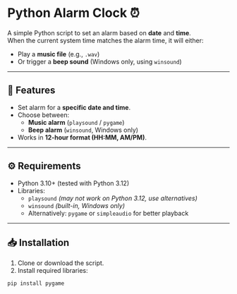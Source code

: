 # Python Alarm Clock ⏰

A simple Python script to set an alarm based on **date** and **time**.  
When the current system time matches the alarm time, it will either:

- Play a **music file** (e.g., `.wav`)
- Or trigger a **beep sound** (Windows only, using `winsound`)

---

## 📌 Features
- Set alarm for a **specific date and time**.
- Choose between:
  - **Music alarm** (`playsound` / `pygame`)
  - **Beep alarm** (`winsound`, Windows only)
- Works in **12-hour format (HH:MM, AM/PM)**.

---

## ⚙️ Requirements
- Python 3.10+ (tested with Python 3.12)
- Libraries:
  - `playsound` *(may not work on Python 3.12, use alternatives)*
  - `winsound` *(built-in, Windows only)*
  - Alternatively: `pygame` or `simpleaudio` for better playback

---

## 📥 Installation
1. Clone or download the script.
2. Install required libraries:

```bash
pip install pygame
